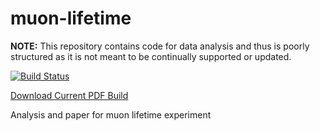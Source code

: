 # muon-lifetime

__NOTE:__ This repository contains code for data analysis and thus is poorly structured as it is not meant to be continually supported or updated.

[![Build Status](https://www.sharelatex.com/github/repos/danielunderwood/muon-lifetime/builds/latest/badge.svg)](https://www.sharelatex.com/github/repos/danielunderwood/muon-lifetime)

[Download Current PDF Build](https://www.sharelatex.com/github/repos/danielunderwood/muon-lifetime/builds/latest/output.pdf)

Analysis and paper for muon lifetime experiment
